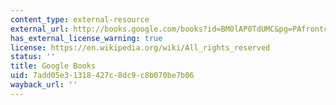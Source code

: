 ```yaml
---
content_type: external-resource
external_url: http://books.google.com/books?id=BM0lAP0TdUMC&pg=PAfrontcover
has_external_license_warning: true
license: https://en.wikipedia.org/wiki/All_rights_reserved
status: ''
title: Google Books
uid: 7add05e3-1318-427c-8dc9-c8b070be7b06
wayback_url: ''
---
```

